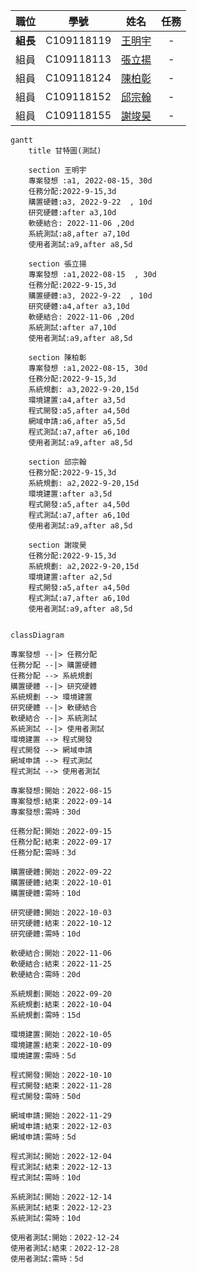 | 職位 | 學號 | 姓名 | 任務 |
| :---: | :---: | :---: | :---: |
| **組長** | C109118119 | [王明宇](https://github.com/yu9131) | - |
| 組員 | C109118113 | [張立揚](https://github.com/st306012) | - |
| 組員 | C109118124 | [陳柏彰](https://github.com/MoRedChen) | - |
| 組員 | C109118152 | [邱宗翰](https://github.com/muzui1115) | - |
| 組員 | C109118155 | [謝竣昊](https://github.com/HaoHsieh) | - |

```mermaid
gantt
    title 甘特圖(測試)

    section 王明宇
    專案發想 :a1, 2022-08-15, 30d
    任務分配:2022-9-15,3d
    購置硬體:a3, 2022-9-22  , 10d
    研究硬體:after a3,10d
    軟硬結合: 2022-11-06 ,20d
    系統測試:a8,after a7,10d
    使用者測試:a9,after a8,5d
    
    section 張立揚
    專案發想 :a1,2022-08-15  , 30d
    任務分配:2022-9-15,3d
    購置硬體:a3, 2022-9-22  , 10d
    研究硬體:a4,after a3,10d
    軟硬結合: 2022-11-06 ,20d
    系統測試:after a7,10d
    使用者測試:a9,after a8,5d
    
    section 陳柏彰
    專案發想 :a1,2022-08-15, 30d
    任務分配:2022-9-15,3d
    系統規劃: a3,2022-9-20,15d
    環境建置:a4,after a3,5d
    程式開發:a5,after a4,50d
    網域申請:a6,after a5,5d
    程式測試:a7,after a6,10d
    使用者測試:a9,after a8,5d
      
    section 邱宗翰
    任務分配:2022-9-15,3d
    系統規劃: a2,2022-9-20,15d
    環境建置:after a3,5d
    程式開發:a5,after a4,50d
    程式測試:a7,after a6,10d
    使用者測試:a9,after a8,5d
    
    section 謝竣昊
    任務分配:2022-9-15,3d
    系統規劃: a2,2022-9-20,15d
    環境建置:after a2,5d
    程式開發:a5,after a4,50d
    程式測試:a7,after a6,10d
    使用者測試:a9,after a8,5d
    
```

```mermaid
classDiagram

專案發想 --|> 任務分配
任務分配 --|> 購置硬體
任務分配 --> 系統規劃
購置硬體 --|> 研究硬體
系統規劃 --> 環境建置
研究硬體 --|> 軟硬結合
軟硬結合 --|> 系統測試
系統測試 --|> 使用者測試
環境建置 --> 程式開發
程式開發 --> 網域申請
網域申請 --> 程式測試
程式測試 --> 使用者測試

專案發想:開始：2022-08-15
專案發想:結束：2022-09-14
專案發想:需時：30d

任務分配:開始：2022-09-15
任務分配:結束：2022-09-17
任務分配:需時：3d

購置硬體:開始：2022-09-22
購置硬體:結束：2022-10-01
購置硬體:需時：10d

研究硬體:開始：2022-10-03
研究硬體:結束：2022-10-12
研究硬體:需時：10d

軟硬結合:開始：2022-11-06
軟硬結合:結束：2022-11-25
軟硬結合:需時：20d

系統規劃:開始：2022-09-20
系統規劃:結束：2022-10-04
系統規劃:需時：15d

環境建置:開始：2022-10-05
環境建置:結束：2022-10-09
環境建置:需時：5d

程式開發:開始：2022-10-10
程式開發:結束：2022-11-28
程式開發:需時：50d

網域申請:開始：2022-11-29
網域申請:結束：2022-12-03
網域申請:需時：5d

程式測試:開始：2022-12-04
程式測試:結束：2022-12-13
程式測試:需時：10d

系統測試:開始：2022-12-14
系統測試:結束：2022-12-23
系統測試:需時：10d

使用者測試:開始：2022-12-24
使用者測試:結束：2022-12-28
使用者測試:需時：5d


```
